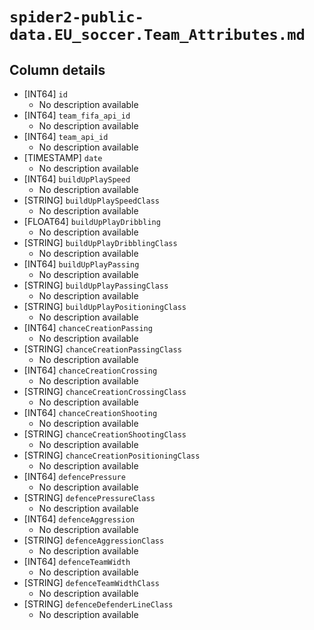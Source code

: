 # `spider2-public-data.EU_soccer.Team_Attributes.md`

## Column details

* [INT64]    `id`
  - No description available
* [INT64]    `team_fifa_api_id`
  - No description available
* [INT64]    `team_api_id`
  - No description available
* [TIMESTAMP]    `date`
  - No description available
* [INT64]    `buildUpPlaySpeed`
  - No description available
* [STRING]    `buildUpPlaySpeedClass`
  - No description available
* [FLOAT64]    `buildUpPlayDribbling`
  - No description available
* [STRING]    `buildUpPlayDribblingClass`
  - No description available
* [INT64]    `buildUpPlayPassing`
  - No description available
* [STRING]    `buildUpPlayPassingClass`
  - No description available
* [STRING]    `buildUpPlayPositioningClass`
  - No description available
* [INT64]    `chanceCreationPassing`
  - No description available
* [STRING]    `chanceCreationPassingClass`
  - No description available
* [INT64]    `chanceCreationCrossing`
  - No description available
* [STRING]    `chanceCreationCrossingClass`
  - No description available
* [INT64]    `chanceCreationShooting`
  - No description available
* [STRING]    `chanceCreationShootingClass`
  - No description available
* [STRING]    `chanceCreationPositioningClass`
  - No description available
* [INT64]    `defencePressure`
  - No description available
* [STRING]    `defencePressureClass`
  - No description available
* [INT64]    `defenceAggression`
  - No description available
* [STRING]    `defenceAggressionClass`
  - No description available
* [INT64]    `defenceTeamWidth`
  - No description available
* [STRING]    `defenceTeamWidthClass`
  - No description available
* [STRING]    `defenceDefenderLineClass`
  - No description available


